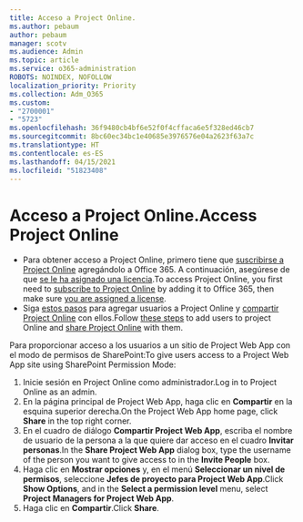 ```yaml
---
title: Acceso a Project Online.
ms.author: pebaum
author: pebaum
manager: scotv
ms.audience: Admin
ms.topic: article
ms.service: o365-administration
ROBOTS: NOINDEX, NOFOLLOW
localization_priority: Priority
ms.collection: Adm_O365
ms.custom:
- "2700001"
- "5723"
ms.openlocfilehash: 36f9480cb4bf6e52f0f4cffaca6e5f328ed46cb7
ms.sourcegitcommit: 8bc60ec34bc1e40685e3976576e04a2623f63a7c
ms.translationtype: HT
ms.contentlocale: es-ES
ms.lasthandoff: 04/15/2021
ms.locfileid: "51823408"
---
```

# <a name="access-project-online"></a><span data-ttu-id="3024a-102">Acceso a Project Online.</span><span class="sxs-lookup"><span data-stu-id="3024a-102">Access Project Online</span></span>

- <span data-ttu-id="3024a-103">Para obtener acceso a Project Online, primero tiene que [suscribirse a Project Online](https://docs.microsoft.com/ProjectOnline/get-started-with-project-online) agregándolo a Office 365. A continuación, asegúrese de que [se le ha asignado una licencia](https://docs.microsoft.com/ProjectOnline/step-1-sign-up-for-project-online#next-make-sure-you-can-get-in).</span><span class="sxs-lookup"><span data-stu-id="3024a-103">To access Project Online, you first need to [subscribe to Project Online](https://docs.microsoft.com/ProjectOnline/get-started-with-project-online) by adding it to Office 365, then make sure [you are assigned a license](https://docs.microsoft.com/ProjectOnline/step-1-sign-up-for-project-online#next-make-sure-you-can-get-in).</span></span>
- <span data-ttu-id="3024a-104">Siga [estos pasos](https://docs.microsoft.com/ProjectOnline/step-2-add-people-to-project-online) para agregar usuarios a Project Online y [compartir Project Online](https://docs.microsoft.com/ProjectOnline/step-2-add-people-to-project-online#4-finally-share-project-online-with-the-people-you-added) con ellos.</span><span class="sxs-lookup"><span data-stu-id="3024a-104">Follow [these steps](https://docs.microsoft.com/ProjectOnline/step-2-add-people-to-project-online) to add users to project Online and [share Project Online](https://docs.microsoft.com/ProjectOnline/step-2-add-people-to-project-online#4-finally-share-project-online-with-the-people-you-added) with them.</span></span>

<span data-ttu-id="3024a-105">Para proporcionar acceso a los usuarios a un sitio de Project Web App con el modo de permisos de SharePoint:</span><span class="sxs-lookup"><span data-stu-id="3024a-105">To give users access to a Project Web App site using SharePoint Permission Mode:</span></span>

1. <span data-ttu-id="3024a-106">Inicie sesión en Project Online como administrador.</span><span class="sxs-lookup"><span data-stu-id="3024a-106">Log in to Project Online as an admin.</span></span>
2. <span data-ttu-id="3024a-107">En la página principal de Project Web App, haga clic en **Compartir** en la esquina superior derecha.</span><span class="sxs-lookup"><span data-stu-id="3024a-107">On the Project Web App home page, click **Share** in the top right corner.</span></span>
3. <span data-ttu-id="3024a-108">En el cuadro de diálogo **Compartir Project Web App**, escriba el nombre de usuario de la persona a la que quiere dar acceso en el cuadro **Invitar personas**.</span><span class="sxs-lookup"><span data-stu-id="3024a-108">In the **Share Project Web App** dialog box, type the username of the person you want to give access to in the **Invite People** box.</span></span>
4. <span data-ttu-id="3024a-109">Haga clic en **Mostrar opciones** y, en el menú **Seleccionar un nivel de permisos**, seleccione **Jefes de proyecto para Project Web App**.</span><span class="sxs-lookup"><span data-stu-id="3024a-109">Click **Show Options**, and in the **Select a permission level** menu, select **Project Managers for Project Web App**.</span></span>
5. <span data-ttu-id="3024a-110">Haga clic en **Compartir**.</span><span class="sxs-lookup"><span data-stu-id="3024a-110">Click **Share**.</span></span>
